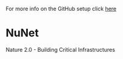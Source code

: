 For more info on the GitHub setup click [here](https://odysseymomentum.github.io/)

# NuNet
Nature 2.0 - Building Critical Infrastructures
